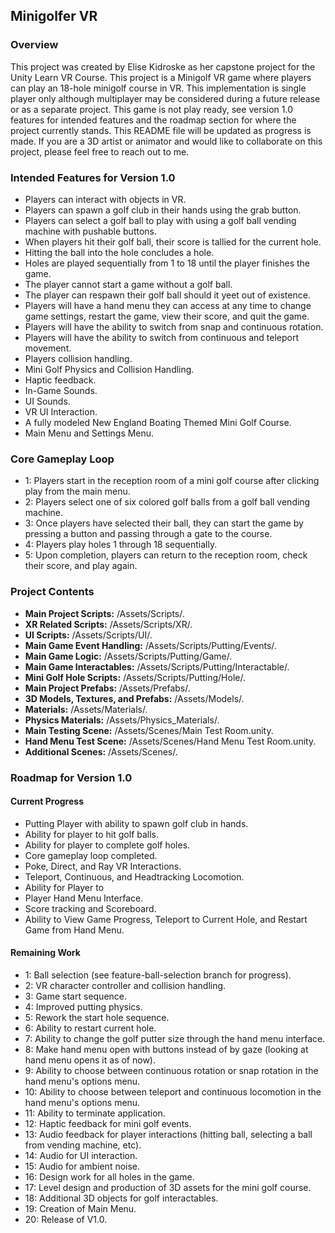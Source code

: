## Minigolfer VR

### Overview
This project was created by Elise Kidroske as her capstone project for the Unity Learn VR Course. This project is a Minigolf VR game where players can play an 18-hole minigolf course in VR. This implementation is single player only although multiplayer may be considered during a future release or as a separate project.
This game is not play ready, see version 1.0 features for intended features and the roadmap section for where the project currently stands. This README file will be updated as progress is made. If you are a 3D artist or animator and would like to collaborate on this project, please feel free to reach out to me.

### Intended Features for Version 1.0
- Players can interact with objects in VR.
- Players can spawn a golf club in their hands using the grab button.
- Players can select a golf ball to play with using a golf ball vending machine with pushable buttons.
- When players hit their golf ball, their score is tallied for the current hole.
- Hitting the ball into the hole concludes a hole.
- Holes are played sequentially from 1 to 18 until the player finishes the game.
- The player cannot start a game without a golf ball.
- The player can respawn their golf ball should it yeet out of existence.
- Players will have a hand menu they can access at any time to change game settings, restart the game, view their score, and quit the game.
- Players will have the ability to switch from snap and continuous rotation.
- Players will have the ability to switch from continuous and teleport movement.
- Players collision handling.
- Mini Golf Physics and Collision Handling.
- Haptic feedback.
- In-Game Sounds.
- UI Sounds.
- VR UI Interaction.
- A fully modeled New England Boating Themed Mini Golf Course.
- Main Menu and Settings Menu.

### Core Gameplay Loop
- 1: Players start in the reception room of a mini golf course after clicking play from the main menu.
- 2: Players select one of six colored golf balls from a golf ball vending machine.
- 3: Once players have selected their ball, they can start the game by pressing a button and passing through a gate to the course.
- 4: Players play holes 1 through 18 sequentially.
- 5: Upon completion, players can return to the reception room, check their score, and play again.

### Project Contents
- **Main Project Scripts:** /Assets/Scripts/.
- **XR Related Scripts:** /Assets/Scripts/XR/.
- **UI Scripts:** /Assets/Scripts/UI/.
- **Main Game Event Handling:** /Assets/Scripts/Putting/Events/.
- **Main Game Logic:** /Assets/Scripts/Putting/Game/.
- **Main Game Interactables:** /Assets/Scripts/Putting/Interactable/.
- **Mini Golf Hole Scripts:** /Assets/Scripts/Putting/Hole/.
- **Main Project Prefabs:** /Assets/Prefabs/.
- **3D Models, Textures, and Prefabs:** /Assets/Models/.
- **Materials:** /Assets/Materials/.
- **Physics Materials:** /Assets/Physics_Materials/.
- **Main Testing Scene:** /Assets/Scenes/Main Test Room.unity.
- **Hand Menu Test Scene:** /Assets/Scenes/Hand Menu Test Room.unity.
- **Additional Scenes:** /Assets/Scenes/.

### Roadmap for Version 1.0
#### Current Progress
- Putting Player with ability to spawn golf club in hands.
- Ability for player to hit golf balls.
- Ability for player to complete golf holes.
- Core gameplay loop completed.
- Poke, Direct, and Ray VR Interactions.
- Teleport, Continuous, and Headtracking Locomotion.
- Ability for Player to
- Player Hand Menu Interface.
- Score tracking and Scoreboard.
- Ability to View Game Progress, Teleport to Current Hole, and Restart Game from Hand Menu.

#### Remaining Work 
- 1: Ball selection (see feature-ball-selection branch for progress).
- 2: VR character controller and collision handling.
- 3: Game start sequence.
- 4: Improved putting physics.
- 5: Rework the start hole sequence.
- 6: Ability to restart current hole.
- 7: Ability to change the golf putter size through the hand menu interface.
- 8: Make hand menu open with buttons instead of by gaze (looking at hand menu opens it as of now).
- 9: Ability to choose between continuous rotation or snap rotation in the hand menu's options menu.
- 10: Ability to choose between teleport and continuous locomotion in the hand menu's options menu.
- 11: Ability to terminate application.
- 12: Haptic feedback for mini golf events.
- 13: Audio feedback for player interactions (hitting ball, selecting a ball from vending machine, etc).
- 14: Audio for UI interaction.
- 15: Audio for ambient noise.
- 16: Design work for all holes in the game.
- 17: Level design and production of 3D assets for the mini golf course.
- 18: Additional 3D objects for golf interactables.
- 19: Creation of Main Menu.
- 20: Release of V1.0.

